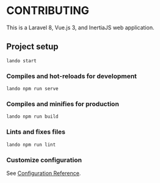 # CONTRIBUTING

This is a Laravel 8, Vue.js 3, and InertiaJS web application.

## Project setup
```
lando start
```

### Compiles and hot-reloads for development
```
lando npm run serve
```

### Compiles and minifies for production
```
lando npm run build
```

### Lints and fixes files
```
lando npm run lint
```

### Customize configuration
See [Configuration Reference](https://cli.vuejs.org/config/).
